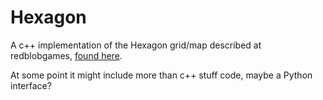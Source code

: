 # Hexagon

A c++ implementation of the Hexagon grid/map described at redblobgames, [found here](www.redblobgames.com/grids/hexagons-v2).

At some point it might include more than c++ stuff code, maybe a Python interface?
